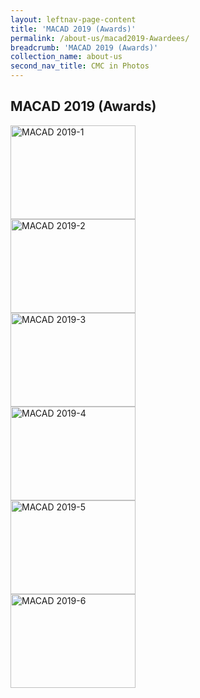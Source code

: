 ```yaml
---
layout: leftnav-page-content
title: 'MACAD 2019 (Awards)'
permalink: /about-us/macad2019-Awardees/
breadcrumb: 'MACAD 2019 (Awards)'
collection_name: about-us
second_nav_title: CMC in Photos
---
```


<style>
  .row .col img {
  width: 200px;
  height: 150px;
}
</style>

MACAD 2019 (Awards)
---

<div class="row">
  <div class="col is-4">
    <a href="/images/MACAD2019/awardees-1.jpg" target="_blank">
      <img src="/images/MACAD2019/awardees-1.jpg" alt="MACAD 2019-1" title="MACAD 2019-1">
    </a>
  </div>
  <div class="col is-4">
    <a href="/images/MACAD2019/awardees-2.jpg" target="_blank">
      <img src="/images/MACAD2019/awardees-2.jpg" alt="MACAD 2019-2" title="MACAD 2019-2">
    </a>
  </div>
  <div class="col is-4">
    <a href="/images/MACAD2019/awardees-3.jpg" target="_blank">
      <img src="/images/MACAD2019/awardees-3.jpg" alt="MACAD 2019-3" title="MACAD 2019-3">
    </a>
  </div>
 </div>
 <div class="row">
  <div class="col is-4">
    <a href="/images/MACAD2019/awardees-4.jpg" target="_blank">
      <img src="/images/MACAD2019/awardees-4.jpg" alt="MACAD 2019-4" title="MACAD 2019-4">
    </a>
  </div>
  <div class="col is-4">
    <a href="/images/MACAD2019/awardees-5.jpg" target="_blank">
      <img src="/images/MACAD2019/awardees-5.jpg" alt="MACAD 2019-5" title="MACAD 2019-5">
    </a>
  </div>
  <div class="col is-4">
    <a href="/images/MACAD2019/awardees-6.jpg" target="_blank">
      <img src="/images/MACAD2019/awardees-6.jpg" alt="MACAD 2019-6" title="MACAD 2019-6">
    </a>
  </div>
</div>
